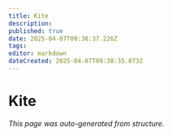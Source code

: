 ```yaml
---
title: Kite
description: 
published: true
date: 2025-04-07T09:38:37.226Z
tags: 
editor: markdown
dateCreated: 2025-04-07T09:38:35.073Z
---
```


# Kite

*This page was auto-generated from structure.*